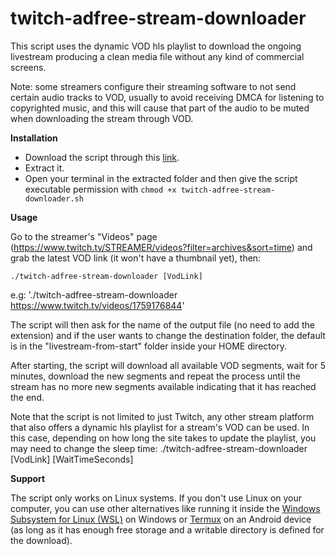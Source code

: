 # twitch-adfree-stream-downloader
This script uses the dynamic VOD hls playlist to download the ongoing livestream producing a clean media file without any kind of commercial screens.

Note: some streamers configure their streaming software to not send certain audio tracks to VOD, usually to avoid receiving DMCA for listening to copyrighted music, and this will cause that part of the audio to be muted when downloading the stream through VOD.

<b>Installation</b>
- Download the script through this [link](https://github.com/KaMyKaSii/twitch-adfree-stream-downloader/archive/refs/heads/main.zip).
- Extract it.
- Open your terminal in the extracted folder and then give the script executable permission with ```chmod +x twitch-adfree-stream-downloader.sh```

<b>Usage</b>

Go to the streamer's "Videos" page (https://www.twitch.tv/STREAMER/videos?filter=archives&sort=time) and grab the latest VOD link (it won't have a thumbnail yet), then:

```
./twitch-adfree-stream-downloader [VodLink]
```


e.g:
'./twitch-adfree-stream-downloader https://www.twitch.tv/videos/1759176844'

The script will then ask for the name of the output file (no need to add the extension) and if the user wants to change the destination folder, the default is in the "livestream-from-start" folder inside your HOME directory.

After starting, the script will download all available VOD segments, wait for 5 minutes, download the new segments and repeat the process until the stream has no more new segments available indicating that it has reached the end.

Note that the script is not limited to just Twitch, any other stream platform that also offers a dynamic hls playlist for a stream's VOD can be used. In this case, depending on how long the site takes to update the playlist, you may need to change the sleep time:
./twitch-adfree-stream-downloader [VodLink] [WaitTimeSeconds]

<b>Support</b>

The script only works on Linux systems. If you don't use Linux on your computer, you can use other alternatives like running it inside the [Windows Subsystem for Linux (WSL)](https://learn.microsoft.com/windows/wsl/install) on Windows or [Termux](https://github.com/termux/termux-app) on an Android device (as long as it has enough free storage and a writable directory is defined for the download).
